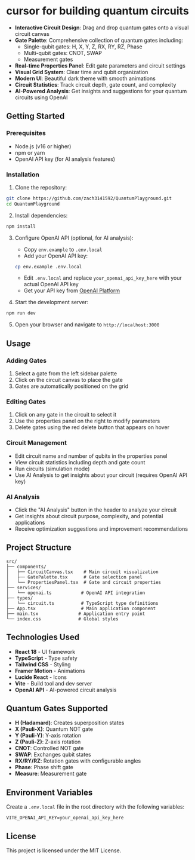 # cursor for building quantum circuits

- **Interactive Circuit Design**: Drag and drop quantum gates onto a visual circuit canvas
- **Gate Palette**: Comprehensive collection of quantum gates including:
  - Single-qubit gates: H, X, Y, Z, RX, RY, RZ, Phase
  - Multi-qubit gates: CNOT, SWAP
  - Measurement gates
- **Real-time Properties Panel**: Edit gate parameters and circuit settings
- **Visual Grid System**: Clear time and qubit organization
- **Modern UI**: Beautiful dark theme with smooth animations
- **Circuit Statistics**: Track circuit depth, gate count, and complexity
- **AI-Powered Analysis**: Get insights and suggestions for your quantum circuits using OpenAI

## Getting Started

### Prerequisites

- Node.js (v16 or higher)
- npm or yarn
- OpenAI API key (for AI analysis features)

### Installation

1. Clone the repository:

```bash
git clone https://github.com/zach3141592/QuantumPlayground.git
cd QuantumPlayground
```

2. Install dependencies:

```bash
npm install
```

3. Configure OpenAI API (optional, for AI analysis):

   - Copy `env.example` to `.env.local`
   - Add your OpenAI API key:

   ```bash
   cp env.example .env.local
   ```

   - Edit `.env.local` and replace `your_openai_api_key_here` with your actual OpenAI API key
   - Get your API key from [OpenAI Platform](https://platform.openai.com/api-keys)

4. Start the development server:

```bash
npm run dev
```

5. Open your browser and navigate to `http://localhost:3000`

## Usage

### Adding Gates

1. Select a gate from the left sidebar palette
2. Click on the circuit canvas to place the gate
3. Gates are automatically positioned on the grid

### Editing Gates

1. Click on any gate in the circuit to select it
2. Use the properties panel on the right to modify parameters
3. Delete gates using the red delete button that appears on hover

### Circuit Management

- Edit circuit name and number of qubits in the properties panel
- View circuit statistics including depth and gate count
- Run circuits (simulation mode)
- Use AI Analysis to get insights about your circuit (requires OpenAI API key)

### AI Analysis

- Click the "AI Analysis" button in the header to analyze your circuit
- Get insights about circuit purpose, complexity, and potential applications
- Receive optimization suggestions and improvement recommendations

## Project Structure

```
src/
├── components/
│   ├── CircuitCanvas.tsx    # Main circuit visualization
│   ├── GatePalette.tsx      # Gate selection panel
│   └── PropertiesPanel.tsx  # Gate and circuit properties
├── services/
│   └── openai.ts           # OpenAI API integration
├── types/
│   └── circuit.ts          # TypeScript type definitions
├── App.tsx                 # Main application component
├── main.tsx               # Application entry point
└── index.css              # Global styles
```

## Technologies Used

- **React 18** - UI framework
- **TypeScript** - Type safety
- **Tailwind CSS** - Styling
- **Framer Motion** - Animations
- **Lucide React** - Icons
- **Vite** - Build tool and dev server
- **OpenAI API** - AI-powered circuit analysis

## Quantum Gates Supported

- **H (Hadamard)**: Creates superposition states
- **X (Pauli-X)**: Quantum NOT gate
- **Y (Pauli-Y)**: Y-axis rotation
- **Z (Pauli-Z)**: Z-axis rotation
- **CNOT**: Controlled NOT gate
- **SWAP**: Exchanges qubit states
- **RX/RY/RZ**: Rotation gates with configurable angles
- **Phase**: Phase shift gate
- **Measure**: Measurement gate

## Environment Variables

Create a `.env.local` file in the root directory with the following variables:

```env
VITE_OPENAI_API_KEY=your_openai_api_key_here
```

## License

This project is licensed under the MIT License.
